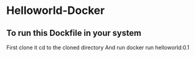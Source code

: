 # Helloworld-Docker

To run this Dockfile in your system 
------------------------------------
First clone it 
cd to the cloned directory
And run
docker run helloworld:0.1 
